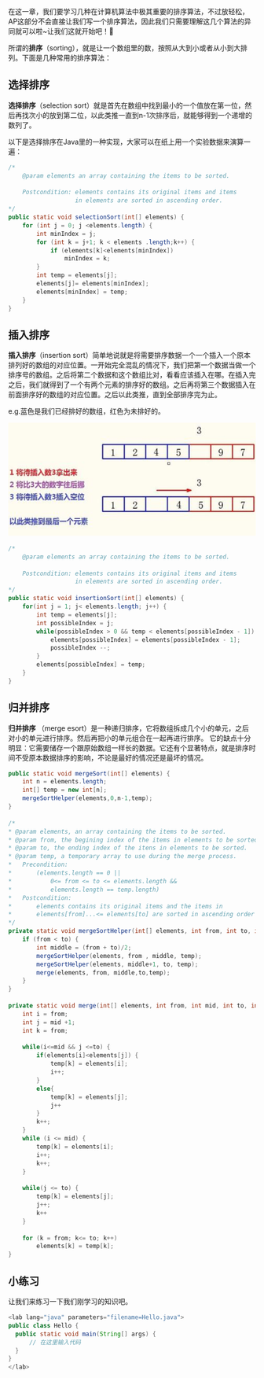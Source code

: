 
在这一章，我们要学习几种在计算机算法中极其重要的排序算法，不过放轻松，AP这部分不会直接让我们写一个排序算法，因此我们只需要理解这几个算法的异同就可以啦~让我们这就开始吧！💖

所谓的**排序**（sorting），就是让一个数组里的数，按照从大到小或者从小到大排列。下面是几种常用的排序算法：

选择排序
------
**选择排序**（selection sort）就是首先在数组中找到最小的一个值放在第一位，然后再找次小的放到第二位，以此类推一直到n-1次排序后，就能够得到一个递增的数列了。

以下是选择排序在Java里的一种实现，大家可以在纸上用一个实验数据来演算一遍：
```java
/*
    @param elements an array containing the items to be sorted.
    
    Postcondition: elements contains its original items and items 
                   in elements are sorted in ascending order.
*/
public static void selectionSort(int[] elements) {
    for (int j = 0; j <elements.length) {
        int minIndex = j;
        for (int k = j+1; k < elements .length;k++) {
            if (elements[k]<elements[minIndex])
                minIndex = k;
        }
        int temp = elements[j];
        elements[j]= elements[minIndex];
        elements[minIndex] = temp;
    }
}
```

插入排序
-----
**插入排序**（insertion sort）简单地说就是将需要排序数据一个一个插入一个原本排列好的数组的对应位置。一开始完全混乱的情况下，我们把第一个数据当做一个排序号的数组。之后将第二个数据和这个数组比对，看看应该插入在哪。在插入完之后，我们就得到了一个有两个元素的排序好的数组。之后再将第三个数据插入在前面排序好的数组的对应位置。之后以此类推，直到全部排序完为止。

e.g.蓝色是我们已经排好的数组，红色为未排好的。

![ch02_Pic1](ch02_Pic1.png)
```java
/*
    @param elements an array containing the items to be sorted.
    
    Postcondition: elements contains its original items and items 
                   in elements are sorted in ascending order.
*/
public static void insertionSort(int[] elements) {
    for(int j = 1; j< elements.length; j++) {
        int temp = elements[j];
        int possibleIndex = j;
        while(possibleIndex > 0 && temp < elements[possibleIndex - 1]) {
            elements[possibleIndex] = elements[possibleIndex - 1];
            possibleIndex --;
        }
        elements[possibleIndex] = temp;
    }
}
```

归并排序
------
**归并排序** （merge esort）是一种递归排序，它将数组拆成几个小的单元，之后对小的单元进行排序。然后再把小的单元组合在一起再进行排序。
它的缺点十分明显：它需要储存一个跟原始数组一样长的数据。它还有个显著特点，就是排序时间不受原本数据排序的影响，不论是最好的情况还是最坏的情况。

```java
public static void mergeSort(int[] elements) {
    int n = elements.length;
    int[] temp = new int[n];
    mergeSortHelper(elements,0,n-1,temp);
}

/*
* @param elements, an array containing the items to be sorted.
* @param from, the begining index of the items in elements to be sorted.
* @param to, the ending index of the itens in elements to be sorted.
* @param temp, a temporary array to use during the merge process.
*   Precondition: 
*       (elements.length == 0 || 
*           0<= from <= to <= elements.length &&
*           elements.length == temp.length)
*   Postcondition:
*       elements contains its original items and the items in 
*       elements[from]...<= elements[to] are sorted in ascending order
*/
private static void mergeSortHelper(int[] elements, int from, int to, int[] temp) {
    if (from < to) {
        int middle = (from + to)/2;
        mergeSortHelper(elements, from , middle, temp);
        mergeSortHelper(elements, middle+1, to, temp);
        merge(elements, from, middle,to,temp);
    }
}

private static void merge(int[] elements, int from, int mid, int to, int[] temp) {
    int i = from;
    int j = mid +1;
    int k = from;
    
    while(i<=mid && j <=to) {
        if(elements[i]<elements[j]) {
            temp[k] = elements[i];
            i++;
        }
        else{
            temp[k] = elements[j];
            j++
        }
        k++;
    }
    while (i <= mid) {
        temp[k] = elements[i];
        i++;
        k++;
    }
    
    while(j <= to) {
        temp[k] = elements[j];
        j++;
        k++
    }
    
    for (k = from; k<= to; k++)
        elements[k] = temp[k];
}
```
小练习
------
让我们来练习一下我们刚学习的知识吧。
```java
<lab lang="java" parameters="filename=Hello.java">
public class Hello {
  public static void main(String[] args) {
      // 在这里输入代码
  }
}
</lab>
```